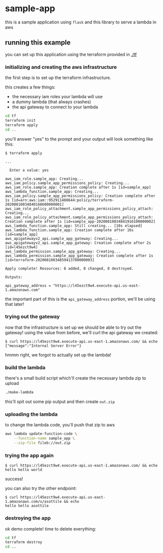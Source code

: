 sample-app
==========

this is a sample application using `flask` and this library to serve a lambda
in aws

## running this example

you can set up this application using the terraform provided in [./tf](./tf)

### initializing and creating the aws infrastructure

the first step is to set up the terraform infrastructure.

this creates a few things:
- the necessary iam roles your lambda will use
- a dummy lambda (that always crashes)
- the api gateway to connect to your lambda

```bash
cd tf
terraform init
terraform apply
cd ..
```

you'll answer "yes" to the prompt and your output will look something like
this:

```console
$ terraform apply

...

  Enter a value: yes

aws_iam_role.sample_app: Creating...
aws_iam_policy.sample_app_permissions_policy: Creating...
aws_iam_role.sample_app: Creation complete after 1s [id=sample_app]
aws_lambda_function.sample_app: Creating...
aws_iam_policy.sample_app_permissions_policy: Creation complete after 1s [id=arn:aws:iam::952911408644:policy/terraform-20200810034840168600000001]
aws_iam_role_policy_attachment.sample_app_permissions_policy_attach: Creating...
aws_iam_role_policy_attachment.sample_app_permissions_policy_attach: Creation complete after 1s [id=sample_app-20200810034841916100000002]
aws_lambda_function.sample_app: Still creating... [10s elapsed]
aws_lambda_function.sample_app: Creation complete after 16s [id=sample_app]
aws_apigatewayv2_api.sample_app_gateway: Creating...
aws_apigatewayv2_api.sample_app_gateway: Creation complete after 2s [id=l45ezct9w4]
aws_lambda_permission.sample_app_gateway: Creating...
aws_lambda_permission.sample_app_gateway: Creation complete after 1s [id=terraform-20200810034859413700000003]

Apply complete! Resources: 6 added, 0 changed, 0 destroyed.

Outputs:

api_gateway_address = "https://l45ezct9w4.execute-api.us-east-1.amazonaws.com"
```

the important part of this is the `api_gateway_address` portion, we'll be
using that later!

### trying out the gateway

now that the infrastructure is set up we should be able to try out the
gateway!  using the value from before, we'll curl the api gateway we created:

```console
$ curl https://l45ezct9w4.execute-api.us-east-1.amazonaws.com/ && echo
{"message":"Internal Server Error"}
```

hmmm right, we forgot to actually set up the lambda!

### build the lambda

there's a small build script which'll create the necessary lambda zip to upload

```bash
./make-lambda
```

this'll spit out some pip output and then create `out.zip`

### uploading the lambda

to change the lambda code, you'll push that zip to aws

```bash
aws lambda update-function-code \
    --function-name sample_app \
    --zip-file fileb://out.zip
```

### trying the app again

```console
$ curl https://l45ezct9w4.execute-api.us-east-1.amazonaws.com/ && echo
hello hello world
```

success!

you can also try the other endpoint:

```console
$ curl https://l45ezct9w4.execute-api.us-east-1.amazonaws.com/u/asottile && echo
hello hello asottile
```

### destroying the app

ok demo complete!  time to delete everything:

```bash
cd tf
terraform destroy
cd ..
```
